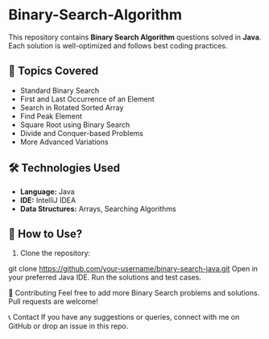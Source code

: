 # Binary-Search-Algorithm

This repository contains **Binary Search Algorithm** questions solved in **Java**.    
Each solution is well-optimized and follows best coding practices. 

## 📌 Topics Covered
- Standard Binary Search
- First and Last Occurrence of an Element 
- Search in Rotated Sorted Array
- Find Peak Element
- Square Root using Binary Search
- Divide and Conquer-based Problems
- More Advanced Variations

## 🛠 Technologies Used
- **Language:** Java  
- **IDE:** IntelliJ IDEA 
- **Data Structures:** Arrays, Searching Algorithms

## 🚀 How to Use?
1. Clone the repository:

git clone https://github.com/your-username/binary-search-java.git
Open in your preferred Java IDE.
Run the solutions and test cases.

🤝 Contributing
Feel free to add more Binary Search problems and solutions.
Pull requests are welcome!

📞 Contact
If you have any suggestions or queries, connect with me on GitHub or drop an issue in this repo.
